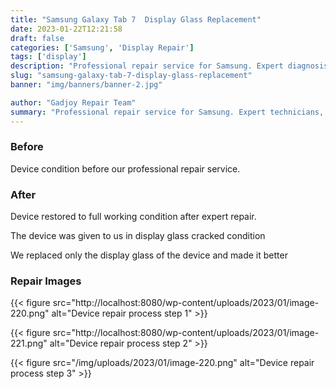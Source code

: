 ```yaml
---
title: "Samsung Galaxy Tab 7  Display Glass Replacement"
date: 2023-01-22T12:21:58
draft: false
categories: ['Samsung', 'Display Repair']
tags: ['display']
description: "Professional repair service for Samsung. Expert diagnosis and quality repairs in Bangalore."
slug: "samsung-galaxy-tab-7-display-glass-replacement"
banner: "img/banners/banner-2.jpg"

author: "Gadjoy Repair Team"
summary: "Professional repair service for Samsung. Expert technicians, quality parts, warranty included."
---
```


### Before

Device condition before our professional repair service.

### After

Device restored to full working condition after expert repair.

The device was given to us in display glass cracked condition

We replaced only the display glass of the device and made it better

### Repair Images

{{< figure src="http://localhost:8080/wp-content/uploads/2023/01/image-220.png" alt="Device repair process step 1" >}}

{{< figure src="http://localhost:8080/wp-content/uploads/2023/01/image-221.png" alt="Device repair process step 2" >}}

{{< figure src="/img/uploads/2023/01/image-220.png" alt="Device repair process step 3" >}}

